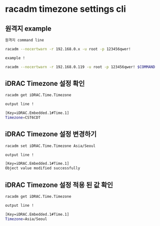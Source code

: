 # racadm timezone settings cli

## 원격지 example

```bash
원격지 command line

racadm --nocertwarn -r 192.168.0.x -u root -p 123456qwer!

example !

racadm --nocertwarn -r 192.168.0.119 -u root -p 123456qwer! $COMMAND

```


## iDRAC Timezone 설정 확인
```bash
racadm get iDRAC.Time.Timezone
```
```bash
output line !

[Key=iDRAC.Embedded.1#Time.1]
Timezone=CST6CDT

```



## iDRAC Timezone 설정 변경하기
```bash
racadm set iDRAC.Time.Timezone Asia/Seoul
```
```bash
output line !

[Key=iDRAC.Embedded.1#Time.1]
Object value modified successfully
```



## iDRAC Timezone 설정 적용 된 값 확인 
```bash
racadm get iDRAC.Time.Timezone
```
```bash
output line !

[Key=iDRAC.Embedded.1#Time.1]
Timezone=Asia/Seoul
```
